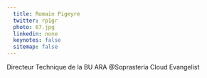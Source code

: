 ```yaml
---
  title: Romain Pigeyre
  twitter: rp1gr
  photo: 67.jpg
  linkedin: none
  keynotes: false
  sitemap: false
---
```

Directeur Technique de la BU ARA @Soprasteria Cloud Evangelist